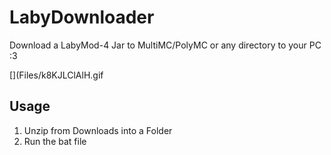 # LabyDownloader
Download a LabyMod-4 Jar to MultiMC/PolyMC or any directory to your PC :3

[](Files/k8KJLClAlH.gif

## Usage

1. Unzip from Downloads into a Folder
2. Run the bat file
